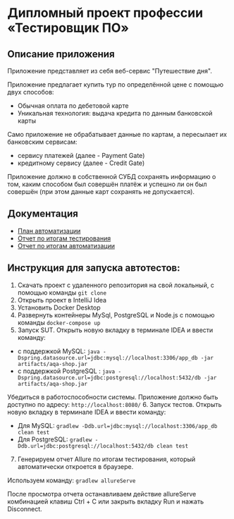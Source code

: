 # Дипломный проект профессии «Тестировщик ПО»
## Описание приложения

Приложение представляет из себя веб-сервис "Путешествие дня".

Приложение предлагает купить тур по определённой цене с помощью двух способов:

* Обычная оплата по дебетовой карте
* Уникальная технология: выдача кредита по данным банковской карты

Само приложение не обрабатывает данные по картам, а пересылает их банковским сервисам:

* сервису платежей (далее - Payment Gate)
* кредитному сервису (далее - Credit Gate)

Приложение должно в собственной СУБД сохранять информацию о том, каким способом был совершён платёж и успешно ли он был совершён (при этом данные карт сохранять не допускается).

## Документация 
* [План автоматизации](https://github.com/Ksuschka/QADiploma/blob/master/documentation/Plan.md)
* [Отчет по итогам тестирования](https://github.com/Ksuschka/QADiploma/blob/master/documentation/Report.md)
* [Отчет по итогам автоматизации](https://github.com/Ksuschka/QADiploma/blob/master/documentation/Summary.md)

## Инструкция для запуска автотестов:

1. Скачать проект с удаленного репозитория на свой локальный, с помощью команды `git clone`
2. Открыть проект в IntelliJ Idea
3. Установить Docker Desktop
4. Развернуть контейнеры MySql, PostgreSQL и Node.js с помощью команды `docker-compose up`
5. Запуск SUT. Открыть новую вкладку в терминале IDEA и ввести команду:
* с поддержкой MySQL: `java -Dspring.datasource.url=jdbc:mysql://localhost:3306/app_db -jar artifacts/aqa-shop.jar` 
* с поддержкой PostgreSQL : `java -Dspring.datasource.url=jdbc:postgresql://localhost:5432/db -jar artifacts/aqa-shop.jar`

Убедиться в работоспособности системы. Приложение должно быть доступно по адресу:
`http://localhost:8080/`
6. Запуск тестов. Открыть новую вкладку в терминале IDEA и ввести команду: 
* Для MySQL: `gradlew -Ddb.url=jdbc:mysql://localhost:3306/app_db clean test`
* Для PostgreSQL: `gradlew -Ddb.url=jdbc:postgresql://localhost:5432/db clean test`

7. Генерируем отчет Allure по итогам тестирования, который автоматически откроется в браузере.

  Используем команду: `gradlew allureServe` 

После просмотра отчета останавливаем действие allureServe комбинацией клавиш Ctrl + C или закрыть вкладку Run и нажать Disconnect.